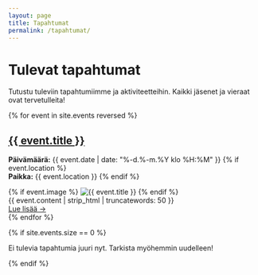 ```yaml
---
layout: page
title: Tapahtumat
permalink: /tapahtumat/
---
```


# Tulevat tapahtumat

Tutustu tuleviin tapahtumiimme ja aktiviteetteihin. Kaikki jäsenet ja vieraat ovat tervetulleita!

<div class="events-list">
{% for event in site.events reversed %}
  <article class="event">
    <h2><a href="{{ event.url | relative_url }}">{{ event.title }}</a></h2>
    <p class="event-meta">
      <strong>Päivämäärä:</strong> {{ event.date | date: "%-d.%-m.%Y klo %H:%M" }}
      {% if event.location %}
      <br><strong>Paikka:</strong> {{ event.location }}
      {% endif %}
    </p>
    {% if event.image %}
    <img src="{{ event.image | relative_url }}" alt="{{ event.title }}">
    {% endif %}
    <div class="event-excerpt">
      {{ event.content | strip_html | truncatewords: 50 }}
    </div>
    <a href="{{ event.url | relative_url }}" class="read-more">Lue lisää &rarr;</a>
  </article>
{% endfor %}
</div>

{% if site.events.size == 0 %}
<p>Ei tulevia tapahtumia juuri nyt. Tarkista myöhemmin uudelleen!</p>
{% endif %}
